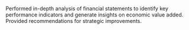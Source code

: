 Performed in-depth analysis of financial statements to identify key performance indicators and generate insights on economic value added. Provided recommendations for strategic improvements.
